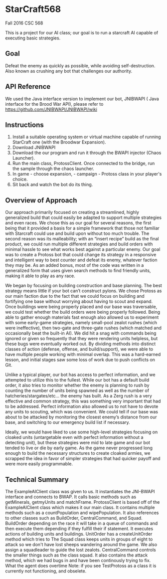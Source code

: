 # StarCraft568
Fall 2016 CSC 568

This is a project for our AI class; our goal is to run a starcraft AI capable of executing basic strategies. 

## Goal
Defeat the enemy as quickly as possible, while avoiding self-destruction.
Also known as crushing any bot that challenges our authority. 

## API Reference
We used the Java interface version to implement our bot, JNIBWAPI (  Java interface for the Brood War API), please refer to https://github.com/JNIBWAPI/JNIBWAPI/wiki

## Instructions 

1. Install a suitable operating system or virtual machine capable of running StarCraft one (with the Broodwar Expansion). 
2. Download JNIBWAPI
3. Download the our program and run it through the BWAPI injector (Chaos Launcher). 
4. Run the main class, ProtossClient. Once connected to the bridge, run the sample  through the chaos launcher. 
5. In game - choose expansion,  - campaign - Protoss class in your player's choice. 
6. Sit back and watch the bot do its thing.

## Overview of Approach

  Our approach primarily focused on creating a streamlined, highly generalized build that could easily be adapted to support multiple strategies and even races. We chose this as our goal for several reasons, the first being that it provided a basis for a simple framework that those not familiar with Starcraft could use and build upon without too much trouble. The second reason was its malleability; with an “insert recipe” build as the final product, we could run multiple different strategies and build orders with minimal hassle to see what works best against a particular enemy. Our goal was to create a Protoss bot that could change its strategy in a responsive and intelligent way to best counter and defeat its enemy, whatever faction they may be. As an added bonus, most of the code was written in a generalized form that uses given search methods to find friendly units, making it able to play as any race.

  We began by focusing on building construction and base planning. The best strategy means little if your bot can’t construct pylons. We chose Protoss as our main faction due to the fact that we could focus on building and fortifying one base without worrying about having to scout and expand. Once buildings were being properly placed and our base was traversable, we could test whether the build orders were being properly followed. Being able to gather enough materials fast enough also allowed us to experiment with some early-game strategies, namely small-pool zealot rushes (which were ineffective), then two-gate and three-gate rushes (which matched and occasionally beat the built-in AI). We did hit a snag with commands being ignored or given so frequently that they were rendering units helpless, but these bugs were eventually worked out. By dividing methods into distinct classes of action (defense, offense, and build/support), we were able to have multiple people working with minimal overlap. This was a hard-earned lesson, and initial stages saw some loss of work due to push conflicts on Git.

  Unlike a typical player, our bot has access to perfect information, and we attempted to utilize this to the fullest. While our bot has a default build order, it also tries to monitor whether the enemy is planning to rush by counting the number of units being spawned as well as the number of hatcheries/stargates/etc… the enemy has built. As a Zerg rush is a very effective and common strategy, this was something very important that had to be addressed. Perfect information also allowed us to not have to devote any units to scouting, which was convenient. We could tell if our base was about to be attacked by monitoring the closest enemy’s distance from our base, and switching to our emergency build list if necessary.

  Ideally, we would have liked to use some high-level strategies focusing on cloaked units (untargetable even with perfect information without a detecting unit), but these strategies were mid to late game and our bot tended to live or die by early game. As the game never progressed long enough to build the necessary structures to create cloaked armies, we scrapped the idea in favor of simpler strategies that had quicker payoff and were more easily programmable.
  
  
  ## Technical Summary 

 The ExampleAIClient class was given to us. It instantiates the JNI-BWAPI interface and connects to BWAP. It calls basic methods such as getMinerals, getmyUnits and matchFrame. 
 ProtossClient is based off of the ExampleAIClient class which makes it our main class. It contains multiple methods such as a countPopulation and wipePopulation. It also references to  other classes such as BuildOrder, CentralCommand, and Squad.
 BuildOrder depending on the race it will take in a queue of commands and then execute them depending if they fulfill their if statement. It executes actions of building units and buildings. 
UnitOrder has a createUnitOrder method which tries to 
The Squad class keeps units in groups of eight to attack so we don't have lost sheeps wandering around the game. We also assign a squadleader to guide the lost zealots. 
CentralCommand controls the smaller things such as the class squad. It also contains the attack method, which we had bugs in and have been continously trying to fix. 
What the agent does overtime 
Note: if you see TestProtoss as a class it is currently not functioning, and obselete.

